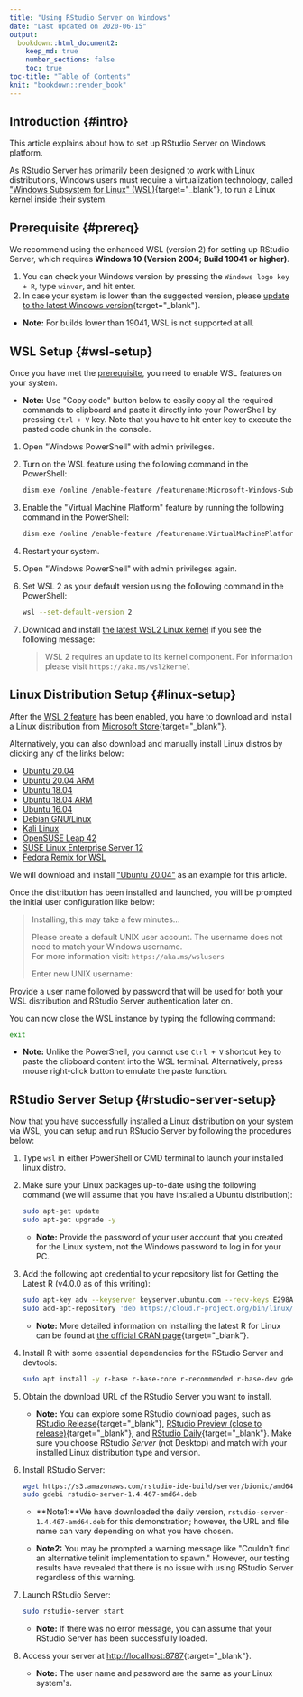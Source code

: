 ```yaml
---
title: "Using RStudio Server on Windows"
date: "Last updated on 2020-06-15"
output:
  bookdown::html_document2:
    keep_md: true
    number_sections: false
    toc: true
toc-title: "Table of Contents"
knit: "bookdown::render_book"
---
```


<!--html_preserve--><script>
  addClassKlippyTo("pre.bash, pre.r, pre.markdown");
  addKlippy('left', 'top', 'auto', '1', 'Copy code', 'Copied!');
</script><!--/html_preserve-->

## Introduction {#intro}

This article explains about how to set up RStudio Server on Windows platform.

As RStudio Server has primarily been designed to work with Linux distributions, Windows users must require a virtualization technology, called ["Windows Subsystem for Linux" (WSL)](https://docs.microsoft.com/en-us/windows/wsl/){target="_blank"}, to run a Linux kernel inside their system.

## Prerequisite {#prereq}

We recommend using the enhanced WSL (version 2) for setting up RStudio Server, which requires **Windows 10 (Version 2004; Build 19041 or higher)**.

1. You can check your Windows version by pressing the `Windows logo key + R`, type `winver`, and hit enter.
1. In case your system is lower than the suggested version, please [update to the latest Windows version](ms-settings:windowsupdate){target="_blank"}.

* **Note:** For builds lower than 19041, WSL is not supported at all.

## WSL Setup {#wsl-setup}

Once you have met the [prerequisite](#prereq), you need to enable WSL features on your system.

* **Note:** Use "Copy code" button below to easily copy all the required commands to clipboard and paste it directly into your PowerShell by pressing `Ctrl + V` key. Note that you have to hit enter key to execute the pasted code chunk in the console.

1. Open "Windows PowerShell" with admin privileges.
1. Turn on the WSL feature using the following command in the PowerShell:

    
    ```bash
    dism.exe /online /enable-feature /featurename:Microsoft-Windows-Subsystem-Linux /all /norestart
    ```

1. Enable the "Virtual Machine Platform" feature by running the following command in the PowerShell:

    
    ```bash
    dism.exe /online /enable-feature /featurename:VirtualMachinePlatform /all /norestart
    ```

1. Restart your system.
1. Open "Windows PowerShell" with admin privileges again.
1. Set WSL 2 as your default version using the following command in the PowerShell:

    
    ```bash
    wsl --set-default-version 2
    ```

1. Download and install [the latest WSL2 Linux kernel](https://wslstorestorage.blob.core.windows.net/wslblob/wsl_update_x64.msi) if you see the following message:

    > WSL 2 requires an update to its kernel component. For information please visit `https://aka.ms/wsl2kernel`

## Linux Distribution Setup {#linux-setup}

After the [WSL 2 feature](#wsl-setup) has been enabled, you have to download and install a Linux distribution from [Microsoft Store](https://aka.ms/wslstore){target="_blank"}.

Alternatively, you can also download and manually install Linux distros by clicking any of the links below:

* [Ubuntu 20.04](https://aka.ms/wslubuntu2004)
* [Ubuntu 20.04 ARM](https://aka.ms/wslubuntu2004arm)
* [Ubuntu 18.04](https://aka.ms/wsl-ubuntu-1804)
* [Ubuntu 18.04 ARM](https://aka.ms/wsl-ubuntu-1804-arm)
* [Ubuntu 16.04](https://aka.ms/wsl-ubuntu-1604)
* [Debian GNU/Linux](https://aka.ms/wsl-debian-gnulinux)
* [Kali Linux](https://aka.ms/wsl-kali-linux-new)
* [OpenSUSE Leap 42](https://aka.ms/wsl-opensuse-42)
* [SUSE Linux Enterprise Server 12](https://aka.ms/wsl-sles-12)
* [Fedora Remix for WSL](https://github.com/WhitewaterFoundry/WSLFedoraRemix/releases/)

We will download and install ["Ubuntu 20.04"](https://aka.ms/wslubuntu2004) as an example for this article.

Once the distribution has been installed and launched, you will be prompted the initial user configuration like below:

> Installing, this may take a few minutes...                                                                                                             
> 
> Please create a default UNIX user account. The username does not need to match your Windows username.                                                  
> For more information visit: `https://aka.ms/wslusers` 
> 
> Enter new UNIX username:                                                                                                                               
  
Provide a user name followed by password that will be used for both your WSL distribution and RStudio Server authentication later on.

You can now close the WSL instance by typing the following command:
   

```bash
exit
```

* **Note:** Unlike the PowerShell, you cannot use `Ctrl + V` shortcut key to paste the clipboard content into the WSL terminal. Alternatively, press mouse right-click button to emulate the paste function.

## RStudio Server Setup {#rstudio-server-setup}

Now that you have successfully installed a Linux distribution on your system via WSL, you can setup and run RStudio Server by following the procedures below:

1. Type `wsl` in either PowerShell or CMD terminal to launch your installed linux distro.
1. Make sure your Linux packages up-to-date using the following command (we will assume that you have installed a Ubuntu distribution):

    
    ```bash
    sudo apt-get update
    sudo apt-get upgrade -y
    ```

    * **Note:** Provide the password of your user account that you created for the Linux system, not the Windows password to log in for your PC.

1. Add the following apt credential to your repository list  for Getting the Latest R (v4.0.0 as of this writing):

    
    ```bash
    sudo apt-key adv --keyserver keyserver.ubuntu.com --recv-keys E298A3A825C0D65DFD57CBB651716619E084DAB9
    sudo add-apt-repository 'deb https://cloud.r-project.org/bin/linux/ubuntu focal-cran40/'
    ```

    * **Note:** More detailed information on installing the latest R for Linux can be found at [the official CRAN page](https://cran.r-project.org/bin/linux/ubuntu/){target="_blank"}.

1. Install R with some essential dependencies for the RStudio Server and devtools:

    
    ```bash
    sudo apt install -y r-base r-base-core r-recommended r-base-dev gdebi-core build-essential libcurl4-gnutls-dev libxml2-dev libssl-dev
    ```

1. Obtain the download URL of the RStudio Server you want to install.

    * **Note:** You can explore some RStudio download pages, such as [RStudio Release](https://rstudio.com/products/rstudio/download/#download){target="_blank"}, [RStudio Preview (close to release)](https://rstudio.com/products/rstudio/download/preview/){target="_blank"}, and [RStudio Daily](https://dailies.rstudio.com/){target="_blank"}. Make sure you choose RStudio *Server* (not Desktop) and match with your installed Linux distribution type and version.

1. Install RStudio Server:

    
    ```bash
    wget https://s3.amazonaws.com/rstudio-ide-build/server/bionic/amd64/rstudio-server-1.4.467-amd64.deb
    sudo gdebi rstudio-server-1.4.467-amd64.deb
    ```

    * **Note1:**We have downloaded the daily version, `rstudio-server-1.4.467-amd64.deb` for this demonstration; however, the URL and file name can vary depending on what you have chosen.

    * **Note2:** You may be prompted a warning message like "Couldn't find an alternative telinit implementation to spawn." However, our testing results have revealed that there is no issue with using RStudio Server regardless of this warning.

1. Launch RStudio Server:

    
    ```bash
    sudo rstudio-server start
    ```

    * **Note:** If there was no error message, you can assume that your RStudio Server has been successfully loaded.
      
1. Access your server at [http://localhost:8787](http://localhost:8787){target="_blank"}.

    * **Note:** The user name and password are the same as your Linux  system's.

<!--chapter:end:draft.Rmd-->

